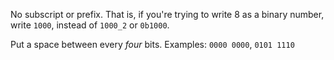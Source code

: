 No subscript or prefix. That is, if you're trying to write 8 as a binary number, write `1000`, instead of `1000_2` or `0b1000`.

Put a space between every _four_ bits.
	Examples: `0000 0000`, `0101 1110`
